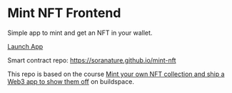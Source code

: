 # Mint NFT Frontend
Simple app to mint and get an NFT in your wallet.

[Launch App](https://soranature.github.io/mint-nft-frontend/)

Smart contract repo: https://soranature.github.io/mint-nft

This repo is based on the course [Mint your own NFT collection and ship a Web3 app to show them off](https://buildspace.so/p/mint-nft-collection) on buildspace.
